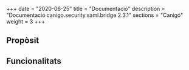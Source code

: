 +++
date        = "2020-06-25"
title       = "Documentació"
description = "Documentació canigo.security.saml.bridge 2.3.1"
sections    = "Canigó"
weight      = 3
+++

## Propòsit



## Funcionalitats
